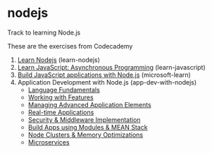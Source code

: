 # nodejs
Track to learning Node.js

These are the exercises from Codecademy 
1. [Learn Nodejs](https://www.codecademy.com/enrolled/courses/learn-node-js) (learn-nodejs)
2. [Learn JavaScript: Asynchronous Programming](https://www.codecademy.com/enrolled/courses/asynchronous-javascript) (learn-javascript)
3. [Build JavaScript applications with Node.js](https://learn.microsoft.com/en-us/training/paths/build-javascript-applications-nodejs/) (microsoft-learn)
4. Application Development with Node.js (app-dev-with-nodejs)
    - [Language Fundamentals](https://www.skillsoft.com/course/application-development-with-nodejs-language-fundamentals-2e46f870-631b-11e8-a845-7feea7c0e6e7)
    - [Working with Features](https://www.skillsoft.com/course/application-development-with-nodejs-working-with-features-16e91bd0-631c-11e8-a845-7feea7c0e6e7)
    - [Managing Advanced Application Elements](https://www.skillsoft.com/course/application-development-with-nodejs-managing-advanced-application-elements-d8012d30-631c-11e8-a845-7feea7c0e6e7)
    - [Real-time Applications](https://www.skillsoft.com/course/application-development-with-nodejs-real-time-applications-a5c8a8c0-7091-11e8-89f6-fdb9a0086216)
    - [Security & Middleware Implementation](https://www.skillsoft.com/course/application-development-with-nodejs-security-middleware-implementation-64903a30-73a2-11e8-82d9-bf3deb09ab23)
    - [Build Apps using Modules & MEAN Stack](https://www.skillsoft.com/course/application-development-with-nodejs-build-apps-using-modules-mean-stack-8d3c8fa0-73a3-11e8-82d9-bf3deb09ab23)
    - [Node Clusters & Memory Optimizations](https://www.skillsoft.com/course/application-development-with-nodejs-node-clusters-memory-optimizations-9a994d70-6af5-11e8-981b-cd9e3ae019a4)
    - [Microservices](https://www.skillsoft.com/course/application-development-with-nodejs-microservices-b3ddfe40-6ee0-11e8-a814-671ad7cef381)



